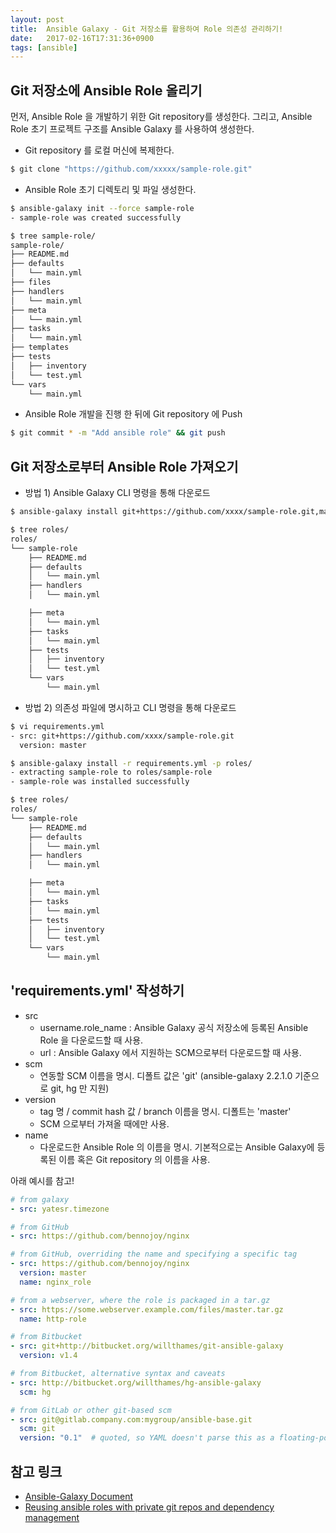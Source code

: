 ```yaml
---
layout: post
title:  Ansible Galaxy - Git 저장소를 활용하여 Role 의존성 관리하기!
date:   2017-02-16T17:31:36+0900
tags: [ansible]
---
```


## Git 저장소에 Ansible Role 올리기

먼저, Ansible Role 을 개발하기 위한 Git repository를 생성한다. 그리고, Ansible Role 초기 프로젝트 구조를 Ansible Galaxy 를 사용하여 생성한다.

* Git repository 를 로컬 머신에 복제한다.

```bash
$ git clone "https://github.com/xxxxx/sample-role.git"
```

* Ansible Role 초기 디렉토리 및 파일 생성한다.

```bash
$ ansible-galaxy init --force sample-role
- sample-role was created successfully

$ tree sample-role/
sample-role/
├── README.md
├── defaults
│   └── main.yml
├── files
├── handlers
│   └── main.yml
├── meta
│   └── main.yml
├── tasks
│   └── main.yml
├── templates
├── tests
│   ├── inventory
│   └── test.yml
└── vars
    └── main.yml
```

* Ansible Role 개발을 진행 한 뒤에 Git repository 에 Push

```bash
$ git commit * -m "Add ansible role" && git push
```

## Git 저장소로부터 Ansible Role 가져오기

* 방법 1) Ansible Galaxy CLI 명령을 통해 다운로드

```bash
$ ansible-galaxy install git+https://github.com/xxxx/sample-role.git,master -p roles/

$ tree roles/
roles/
└── sample-role
    ├── README.md
    ├── defaults
    │   └── main.yml
    ├── handlers
    │   └── main.yml

    ├── meta
    │   └── main.yml
    ├── tasks
    │   └── main.yml
    ├── tests
    │   ├── inventory
    │   └── test.yml
    └── vars
        └── main.yml
```

* 방법 2) 의존성 파일에 명시하고 CLI 명령을 통해 다운로드

```bash
$ vi requirements.yml
- src: git+https://github.com/xxxx/sample-role.git
  version: master

$ ansible-galaxy install -r requirements.yml -p roles/
- extracting sample-role to roles/sample-role
- sample-role was installed successfully

$ tree roles/
roles/
└── sample-role
    ├── README.md
    ├── defaults
    │   └── main.yml
    ├── handlers
    │   └── main.yml

    ├── meta
    │   └── main.yml
    ├── tasks
    │   └── main.yml
    ├── tests
    │   ├── inventory
    │   └── test.yml
    └── vars
        └── main.yml
```

## 'requirements.yml' 작성하기

* src
    * username.role_name : Ansible Galaxy 공식 저장소에 등록된 Ansible Role 을 다운로드할 때 사용.
    * url : Ansible Galaxy 에서 지원하는 SCM으로부터 다운로드할 때 사용.
* scm
    * 연동할 SCM 이름을 명시. 디폴트 값은 'git' (ansible-galaxy 2.2.1.0 기준으로 git, hg 만 지원)
* version
    * tag 명 / commit hash 값 / branch 이름을 명시. 디폴트는 'master'
    * SCM 으로부터 가져올 때에만 사용.
* name
    * 다운로드한 Ansible Role 의 이름을 명시. 기본적으로는 Ansible Galaxy에 등록된 이름 혹은 Git repository 의 이름을 사용.

아래 예시를 참고!

```yaml
# from galaxy
- src: yatesr.timezone

# from GitHub
- src: https://github.com/bennojoy/nginx

# from GitHub, overriding the name and specifying a specific tag
- src: https://github.com/bennojoy/nginx
  version: master
  name: nginx_role

# from a webserver, where the role is packaged in a tar.gz
- src: https://some.webserver.example.com/files/master.tar.gz
  name: http-role

# from Bitbucket
- src: git+http://bitbucket.org/willthames/git-ansible-galaxy
  version: v1.4

# from Bitbucket, alternative syntax and caveats
- src: http://bitbucket.org/willthames/hg-ansible-galaxy
  scm: hg

# from GitLab or other git-based scm
- src: git@gitlab.company.com:mygroup/ansible-base.git
  scm: git
  version: "0.1"  # quoted, so YAML doesn't parse this as a floating-point value
```

## 참고 링크

- [Ansible-Galaxy Document](http://docs.ansible.com/ansible/galaxy.html)
- [Reusing ansible roles with private git repos and dependency management](https://opencredo.com/reusing-ansible-roles-with-private-git-repos-and-dependencies/)
